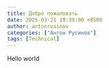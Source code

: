 ```yaml
---
title: Добро пожаловать
date: 2025-03-21 19:39:00 +0500
author: antonrusinov
categories: ["Антон Русинов"]
tags: [Technical]
---
```

Hello world
